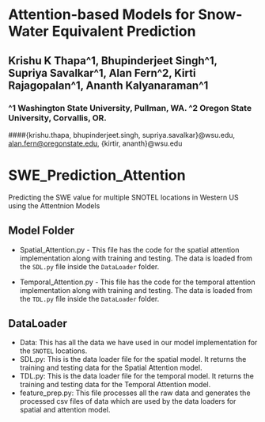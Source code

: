# Attention-based Models for Snow-Water Equivalent Prediction
## Krishu K Thapa^1, Bhupinderjeet Singh^1, Supriya Savalkar^1, Alan Fern^2, Kirti Rajagopalan^1, Ananth Kalyanaraman^1
### ^1 Washington State University, Pullman, WA. ^2 Oregon State University, Corvallis, OR.
####{krishu.thapa, bhupinderjeet.singh, supriya.savalkar}@wsu.edu, alan.fern@oregonstate.edu, {kirtir, ananth}@wsu.edu

# SWE_Prediction_Attention
Predicting the SWE value for multiple SNOTEL locations in Western US using the Attentnion Models


## Model Folder

- Spatial_Attention.py - This file has the code for the spatial attention implementation along with training and testing.
                          The data is loaded from the ```SDL.py``` file inside the ```DataLoader``` folder.

- Temporal_Attention.py - This file has the code for the temporal attention implementation along with training and testing.
                          The data is loaded from the ```TDL.py``` file inside the ```DataLoader``` folder.


## DataLoader

- Data: This has all the data we have used in our model implementation for the ```SNOTEL``` locations.
- SDL.py: This is the data loader file for the spatial model. It returns the training and testing data for the Spatial Attention model.
- TDL.py: This is the data loader file for the temporal model. It returns the training and testing data for the Temporal Attention model.
- feature_prep.py: This file processes all the raw data and generates the processed csv files of data which are used by the data loaders for
                    spatial and attention model.
